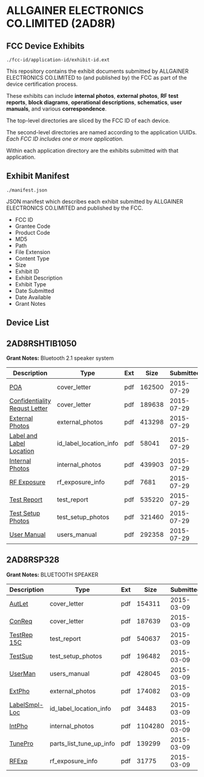 # ALLGAINER ELECTRONICS CO.LIMITED (2AD8R)
## FCC Device Exhibits

```
./fcc-id/application-id/exhibit-id.ext
```

This repository contains the exhibit documents submitted by ALLGAINER ELECTRONICS CO.LIMITED to (and published by) the FCC as part of the device certification process.

These exhibits can include **internal photos**, **external photos**, **RF test reports**, **block diagrams**, **operational descriptions**, **schematics**, **user manuals**, and various **correspondence**.

The top-level directories are sliced by the FCC ID of each device.

The second-level directories are named according to the application UUIDs. *Each FCC ID includes one or more application.*

Within each application directory are the exhibits submitted with that application. 

## Exhibit Manifest

```
./manifest.json
```

JSON manifest which describes each exhibit submitted by ALLGAINER ELECTRONICS CO.LIMITED and published by the FCC.

- FCC ID
- Grantee Code
- Product Code
- MD5
- Path
- File Extension
- Content Type
- Size
- Exhibit ID
- Exhibit Description
- Exhibit Type
- Date Submitted
- Date Available
- Grant Notes

## Device List
## 2AD8RSHTIB1050
**Grant Notes:** Bluetooth 2.1 speaker system

| Description | Type | Ext | Size | Submitted | Available |
| ----------- | ---- | --- | ---- | --------- | --------- |
| [POA](2AD8RSHTIB1050/100bda3a4fd917007d500880b804f8ed/2696618.pdf) | cover_letter | pdf | 162500 | 2015-07-29 | 2015-07-29 |
| [Confidentiality Requst Letter](2AD8RSHTIB1050/100bda3a4fd917007d500880b804f8ed/2696619.pdf) | cover_letter | pdf | 189638 | 2015-07-29 | 2015-07-29 |
| [External Photos](2AD8RSHTIB1050/100bda3a4fd917007d500880b804f8ed/2696622.pdf) | external_photos | pdf | 413298 | 2015-07-29 | 2015-07-29 |
| [Label and Label Location](2AD8RSHTIB1050/100bda3a4fd917007d500880b804f8ed/2696620.pdf) | id_label_location_info | pdf | 58041 | 2015-07-29 | 2015-07-29 |
| [Internal Photos](2AD8RSHTIB1050/100bda3a4fd917007d500880b804f8ed/2696621.pdf) | internal_photos | pdf | 439903 | 2015-07-29 | 2015-07-29 |
| [RF Exposure](2AD8RSHTIB1050/100bda3a4fd917007d500880b804f8ed/2696617.pdf) | rf_exposure_info | pdf | 7681 | 2015-07-29 | 2015-07-29 |
| [Test Report](2AD8RSHTIB1050/100bda3a4fd917007d500880b804f8ed/2696616.pdf) | test_report | pdf | 535220 | 2015-07-29 | 2015-07-29 |
| [Test Setup Photos](2AD8RSHTIB1050/100bda3a4fd917007d500880b804f8ed/2696615.pdf) | test_setup_photos | pdf | 321460 | 2015-07-29 | 2015-07-29 |
| [User Manual](2AD8RSHTIB1050/100bda3a4fd917007d500880b804f8ed/2696614.pdf) | users_manual | pdf | 292358 | 2015-07-29 | 2015-07-29 |
## 2AD8RSP328
**Grant Notes:** BLUETOOTH SPEAKER

| Description | Type | Ext | Size | Submitted | Available |
| ----------- | ---- | --- | ---- | --------- | --------- |
| [AutLet](2AD8RSP328/ef79b977d82324f2361c34849ea2b4a9/2550385.pdf) | cover_letter | pdf | 154311 | 2015-03-09 | 2015-03-09 |
| [ConReq](2AD8RSP328/ef79b977d82324f2361c34849ea2b4a9/2550386.pdf) | cover_letter | pdf | 187639 | 2015-03-09 | 2015-03-09 |
| [TestRep 15C](2AD8RSP328/ef79b977d82324f2361c34849ea2b4a9/2550394.pdf) | test_report | pdf | 540637 | 2015-03-09 | 2015-03-09 |
| [TestSup](2AD8RSP328/ef79b977d82324f2361c34849ea2b4a9/2550390.pdf) | test_setup_photos | pdf | 196482 | 2015-03-09 | 2015-03-09 |
| [UserMan](2AD8RSP328/ef79b977d82324f2361c34849ea2b4a9/2550395.pdf) | users_manual | pdf | 428045 | 2015-03-09 | 2015-03-09 |
| [ExtPho](2AD8RSP328/ef79b977d82324f2361c34849ea2b4a9/2550388.pdf) | external_photos | pdf | 174082 | 2015-03-09 | 2015-03-09 |
| [LabelSmpl-Loc](2AD8RSP328/ef79b977d82324f2361c34849ea2b4a9/2550387.pdf) | id_label_location_info | pdf | 34483 | 2015-03-09 | 2015-03-09 |
| [IntPho](2AD8RSP328/ef79b977d82324f2361c34849ea2b4a9/2550389.pdf) | internal_photos | pdf | 1104280 | 2015-03-09 | 2015-03-09 |
| [TunePro](2AD8RSP328/ef79b977d82324f2361c34849ea2b4a9/2550398.pdf) | parts_list_tune_up_info | pdf | 139299 | 2015-03-09 | 2015-03-09 |
| [RFExp](2AD8RSP328/ef79b977d82324f2361c34849ea2b4a9/2550397.pdf) | rf_exposure_info | pdf | 31775 | 2015-03-09 | 2015-03-09 |
